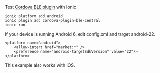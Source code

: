 Test [Cordova BLE plugin](https://github.com/don/cordova-plugin-ble-central) with Ionic

    ionic platform add android
    ionic plugin add cordova-plugin-ble-central
    ionic run
    
If your device is running Android 6, edit config.xml and target android-22.

    <platform name="android">
        <allow-intent href="market:*" />
        <preference name="android-targetSdkVersion" value="22"/> 
    </platform>
    
This example also works with iOS.
